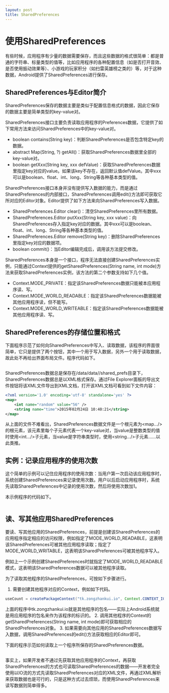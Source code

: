 ```yaml
---
layout: post
title: SharedPreferences
---
```


# 使用SharedPreferences
有些时候，应用程序有少量的数据需要保存，而且这些数据的格式很简单：都是普通的字符串、标量类型的值等，比如应用程序的各种配置信息（如是否打开音效、是否使用振动效果等）、小游戏的玩家积分（如扫雷英雄榜之类的）等，对于这种数据，Android提供了SharedPreferences进行保存。
## SharedPreferences与Editor简介
SharedPreferences保存的数据主要是类似于配置信息格式的数据，因此它保存的数据主要是简单类型的key-value对。

SharedPreferences接口主要负责读取应用程序的Preferences数据，它提供了如下常用方法来访问SharedPreferences中的key-value对。

+ boolean contains(String key)：判断SharedPreferences是否包含特定key的数据。
+ abstract Map(String, ?) getAll()：获取SharedPreferences数据里全部的key-value对。
+ boolean getXxx(String key, xxx defValue)：获取SharedPreferences数据里指定key对应的value。如果该key不存在，返回默认值defValue。其中xxx可以是boolean、float、int、long、String等各种基本类型的值。

SharedPreferences接口本身并没有提供写入数据的能力，而是通过SharedPreferences的内部接口，SharedPreferences调用edit()方法即可获取它所对应的Editor对象。Editor提供了如下方法来向SharedPreferences写入数据。

+ SharedPreferences.Editor clear()：清空SharedPreferences里所有数据。
+ SharedPreferences.Editor putXxx(String key, xxx value)：向SharedPreferences存入指定key对应的数据。其中xxx可以是boolean、float、int、long、String等各种基本类型的值。
+ SharedPreferences.Editor remove(String key)：删除SharedPreferences里指定key对应的数据项。
+ boolean commit()：当Editor编辑完成后，调用该方法提交修改。

SharedPreferences本身是一个接口，程序无法直接创建SharedPreferences实例，只能通过Context提供的getSharedPreferences(String name, int mode)方法来获取SharedPreferences实例，该方法的第二个参数支持如下几个值。

+ Context.MODE_PRIVATE：指定该SharedPreferences数据只能被本应用程序读、写。
+ Context.MODE_WORLD_READABLE：指定该SharedPreferences数据能被其他应用程序读，但不能写。
+ Context.MODE_WORLD_WRITEABLE：指定该SharedPreferences数据能被其他应用程序读、写。

## SharedPreferences的存储位置和格式
下面程序示范了如何向SharedPreferences中写入、读取数据，该程序的界面很简单，它只是提供了两个按钮，其中一个用于写入数据，另外一个用于读取数据，故此处不再给出界面布局文件。程序代码如下。
```python

```
SharedPreferences数据总是保存在/data/data/<package name>/shared_prefs目录下，SharedPreferences数据总是以XML格式保存。通过File Explorer面板的导出文件按钮将该XML文件导出到XML文档，打开该XML文档可看到如下文件内容：
```xml
<?xml version='1.0' encoding='utf-8' standalone='yes' ?>
<map>
    <int name="random" value="56" />
    <string name="time">2015年02月24日 10:40:21</string>
</map>

```
从上面的文件不难看出，SharedPreferences数据文件是一个根元素为<map.../>的根元素，该元素里每个子元素代表一个key-value对，当value是整数类型的值时使用<int.../>子元素，当value是字符串类型时，使用<string.../>子元素……以此类推。
## 实例：记录应用程序的使用次数
这个简单的示例可以记住应用程序的使用次数：当用户第一次启动该应用程序时，系统创建SharedPreferences来记录使用次数。用户以后启动应用程序时，系统先读取SharedPreferences中记录的使用次数，然后将使用次数加1。

本示例程序的代码如下。
```java
```
## 读、写其他应用SharedPreferences
要读、写其他应用的SharedPreferences，前提是创建该SharedPreferences的应用程序指定相应的访问权限，例如指定了MODE_WORLD_READABLE，这表明该SharedPreferences可被其他应用程序读取；指定了MODE_WORLD_WRITABLE，这表明该SharedPreferences可被其他程序写入。

例如上一个示例创建SharedPreferences时就指定了MODE_WORLD_READABLE模式，这表明该SharedPreferences数据可以被其他程序读取。

为了读取其他程序的SharedPreferences，可按如下步骤进行。
1. 需要创建其他程序对应的Context，例如如下代码。
```java
useCount = createPackageContext("tk.zongzhankui.io", Context.CONTEXT_IGNORE_SECURITY);
```
上面的程序中tk.zongzhankui.io就是其他程序的包名——实际上Android系统就是用应用程序的包名来作为该程序的标识的。
2. 调用其他程序的Context的getSharedPreferences(String name, int mode)即可获取相应的SharedPreferences对象。
3. 如果需要向其他应用的SharedPreferences数据写入数据，调用SharedPreferences的edit()方法获取相应的Editor即可。

下面的程序示范如何读取上一个程序所保存的SharedPreferences数据。
```java
```
事实上，如果开发者不通过先获取其他应用程序的Context，再获取SharedPreferences的方式也可读取SharedPreferences的数据——开发者完全使用以IO流的方式先读取SharedPreferences对应的XML文件，再通过XML解析来获取数据也是可行的，只是这种方式过去烦琐，而使用SharedPreferences来读写数据则简单得多。
